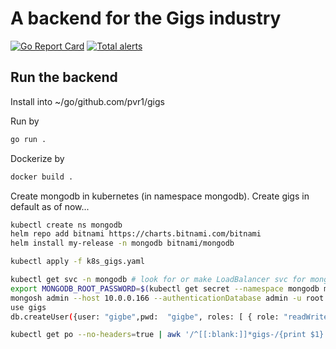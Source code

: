 # A backend for the Gigs industry

[![Go Report Card](https://goreportcard.com/badge/github.com/pvr1/gigs)](https://goreportcard.com/report/github.com/pvr1/gigs)
[![Total alerts](https://img.shields.io/lgtm/alerts/g/pvr1/gigs.svg?logo=lgtm&logoWidth=18)](https://lgtm.com/projects/g/pvr1/gigs/alerts/)

[//]: # "[![pvr1](https://circleci.com/gh/pvr1/gigs.svg?style=svg)](https://github.com/pvr1/gigs)"


## Run the backend

Install into ~/go/github.com/pvr1/gigs

Run by

```bash
go run .
```

Dockerize by

```bash
docker build .
```

Create mongodb in kubernetes (in namespace mongodb). Create gigs in default as of now...

```bash
kubectl create ns mongodb
helm repo add bitnami https://charts.bitnami.com/bitnami
helm install my-release -n mongodb bitnami/mongodb

kubectl apply -f k8s_gigs.yaml
```

```bash
kubectl get svc -n mongodb # look for or make LoadBalancer svc for mongodb
export MONGODB_ROOT_PASSWORD=$(kubectl get secret --namespace mongodb my-release-mongodb -o jsonpath="{.data.mongodb-root-password}" | base64 --decode)
mongosh admin --host 10.0.0.166 --authenticationDatabase admin -u root -p $MONGODB_ROOT_PASSWORD
use gigs
db.createUser({user: "gigbe",pwd:  "gigbe", roles: [ { role: "readWrite", db: "gigs" }]})
```

```bash
kubectl get po --no-headers=true | awk '/^[[:blank:]]*gigs-/{print $1}' | xargs  kubectl logs --follow
```
